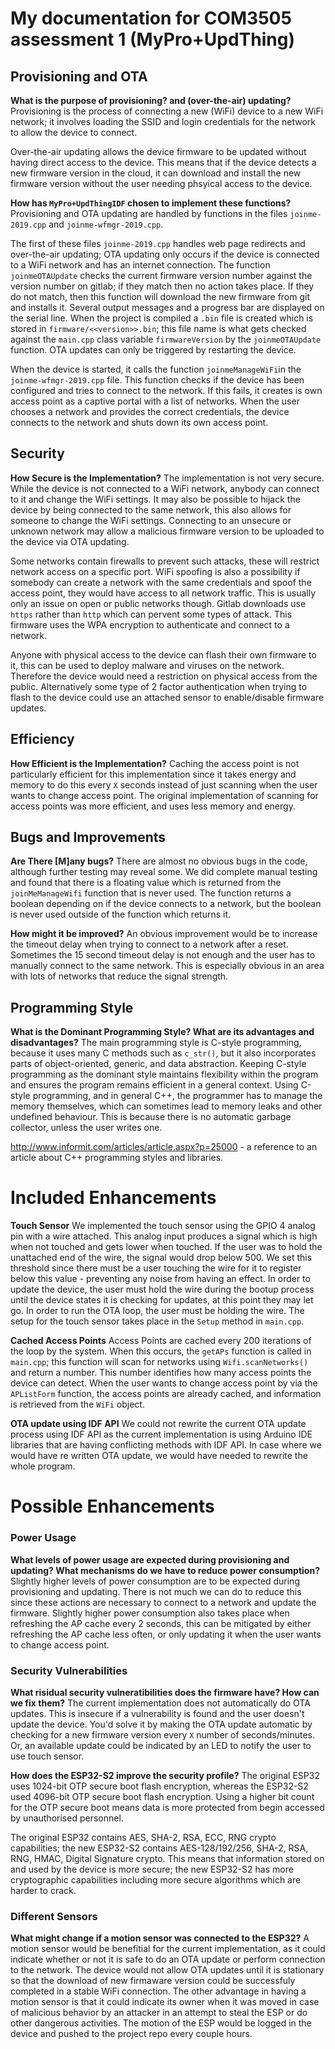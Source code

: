 # My documentation for COM3505 assessment 1 (MyPro+UpdThing)

## Provisioning and OTA

**What is the purpose of provisioning? and (over-the-air) updating?**
Provisioning is the process of connecting a new (WiFi) device to a new WiFi network; it involves loading the SSID and login credentials for the network to allow the device to connect.

Over-the-air updating allows the device firmware to be updated without having direct access to the device. This means that if the device detects a new firmware version in the cloud, it can download and install the new firmware version without the user needing phsyical access to the device.

**How has `MyPro+UpdThingIDF` chosen to implement these functions?**
Provisioning and OTA updating are handled by functions in the files `joinme-2019.cpp` and `joinme-wfmgr-2019.cpp`.

The first of these files `joinme-2019.cpp` handles web page redirects and over-the-air updating; OTA updating only occurs if the device is connected to a WiFi network and has an internet connection. The function `joinmeOTAUpdate` checks the current firmware version number against the version number on gitlab; if they match then no action takes place. If they do not match, then this function will download the new firmware from git and installs it. Several output messages and a progress bar are displayed on the serial line. When the project is compiled a `.bin` file is created which is stored in `firmware/<<version>>.bin`; this file name is what gets checked against the `main.cpp` class variable `firmwareVersion` by the `joinmeOTAUpdate` function. OTA updates can only be triggered by restarting the device.

When the device is started, it calls the function `joinmeManageWiFi`in the `joinme-wfmgr-2019.cpp` file. This function checks if the device has been configured and tries to connect to the network. If this fails, it creates is own access point as a captive portal with a list of networks. When the user chooses a network and provides the correct credentials, the device connects to the network and shuts down its own access point.

## Security

**How Secure is the Implementation?**
The implementation is not very secure. While the device is not connected to a WiFi network, anybody can connect to it and change the WiFi settings. It may also be possible to hijack the device by being connected to the same network, this also allows for someone to change the WiFi settings. Connecting to an unsecure or unknown network may allow a malicious firmware version to be uploaded to the device via OTA updating.

Some networks contain firewalls to prevent such attacks, these will restrict network access on a specific port. WiFi spoofing is also a possibility if somebody can create a network with the same credentials and spoof the access point, they would have access to all network traffic. This is usually only an issue on open or public networks though. Gitlab downloads use `https` rather than `http` which can pervent some types of attack. This firmware uses the WPA encryption to authenticate and connect to a network.

Anyone with physical access to the device can flash their own firmware to it, this can be used to deploy malware and viruses on the network. Therefore the device would need a restriction on physical access from the public. Alternatively some type of 2 factor authentication when trying to flash to the device could use an attached sensor to enable/disable firmware updates.

## Efficiency

**How Efficient is the Implementation?**
Caching the access point is not particularly efficient for this implementation since it takes energy and memory to do this every `X` seconds instead of just scanning when the user wants to change access point. The original implementation of scanning for access points was more efficient, and uses less memory and energy.

## Bugs and Improvements

**Are There [M]any bugs?**
There are almost no obvious bugs in the code, although further testing may reveal some. We did complete manual testing and found that there is a floating value which is returned from the `joinMeManageWifi` function that is never used. The function returns a boolean depending on if the device connects to a network, but the boolean is never used outside of the function which returns it.

**How might it be improved?**
An obvious improvement would be to increase the timeout delay when trying to connect to a network after a reset. Sometimes the 15 second timeout delay is not enough and the user has to manually connect to the same network. This is especially obvious in an area with lots of networks that reduce the signal strength.

## Programming Style

**What is the Dominant Programming Style? What are its advantages and disadvantages?**
The main programming style is C-style programming, because it uses many C methods such as `c_str()`, but it also incorporates parts of object-oriented, generic, and data abstraction. Keeping C-style programming as the dominant style maintains flexibility within the program and ensures the program remains efficient in a general context. Using C-style programming, and in general C++, the programmer has to manage the memory themselves, which can sometimes lead to memory leaks and other undefined behaviour. This is because there is no automatic garbage collector, unless the user writes one.

http://www.informit.com/articles/article.aspx?p=25000 - a reference to an article about C++ programming styles and libraries.

# Included Enhancements

**Touch Sensor**
We implemented the touch sensor using the GPIO 4 analog pin with a wire attached. This analog input produces a signal which is high when not touched and gets lower when touched. If the user was to hold the unattached end of the wire, the signal would drop below 500. We set this threshold since there must be a user touching the wire for it to register below this value - preventing any noise from having an effect. In order to update the device, the user must hold the wire during the bootup process until the device states it is checking for updates, at this point they may let go. In order to run the OTA loop, the user must be holding the wire. The setup for the touch sensor takes place in the `Setup` method in `main.cpp`.

**Cached Access Points**
Access Points are cached every 200 iterations of the loop by the system. When this occurs, the `getAPs` function is called in `main.cpp`; this function will scan for networks using `Wifi.scanNetworks()` and return a number. This number identifies how many access points the device can detect. When the user wants to change access point by via the `APListForm` function, the access points are already cached, and information is retrieved from the `WiFi` object.

**OTA update using IDF API**
We could not rewrite the current OTA update process using IDF API as the current implementation is using Arduino IDE libraries that are having conflicting methods with IDF API. In case where we would have re written OTA update, we would have needed to rewrite the whole program.

# Possible Enhancements

### Power Usage

**What levels of power usage are expected during provisioning and updating? What mechanisms do we have to reduce power consumption?**
Slightly higher levels of power consumption are to be expected during provisioning and updating. There is not much we can do to reduce this since these actions are necessary to connect to a network and update the firmware. Slightly higher power consumption also takes place when refreshing the AP cache every 2 seconds, this can be mitigated by either refreshing the AP cache less often, or only updating it when the user wants to change access point.

### Security Vulnerabilities

**What risidual security vulneratibilities does the firmware have? How can we fix them?**
The current implementation does not automatically do OTA updates. This is insecure if a vulnerability is found and the user doesn't update the device. You'd solve it by making the OTA update automatic by checking for a new firmware version every `X` number of seconds/minutes. Or, an available update could be indicated by an LED to notify the user to use touch sensor.

**How does the ESP32-S2 improve the security profile?**
The original ESP32 uses 1024-bit OTP secure boot flash encryption, whereas the ESP32-S2 used 4096-bit OTP secure boot flash encryption. Using a higher bit count for the OTP secure boot means data is more protected from begin accessed by unauthorised personnel.

The original ESP32 contains AES, SHA-2, RSA, ECC, RNG crypto capabilities; the new ESP32-S2 contains AES-128/192/256, SHA-2, RSA, RNG, HMAC, Digital Signature crypto. This means that information stored on and used by the device is more secure; the new ESP32-S2 has more cryptographic capabilities including more secure algorithms which are harder to crack.

### Different Sensors

**What might change if a motion sensor was connected to the ESP32?**
A motion sensor would be benefitial for the current implementation, as it could indicate whether or not it is safe to do an OTA update or perform connection to the network. The device would not allow OTA updates until it is stationary so that the download of new firmaware version could be successfuly completed in a stable WiFi connection.
The other advantage in having a motion sensor is that it could indicate its owner when it was moved in case of malicious behavior by an attacker in an attempt to steal the ESP or do other dangerous activities. The motion of the ESP would be logged in the device and pushed to the project repo every couple hours.
